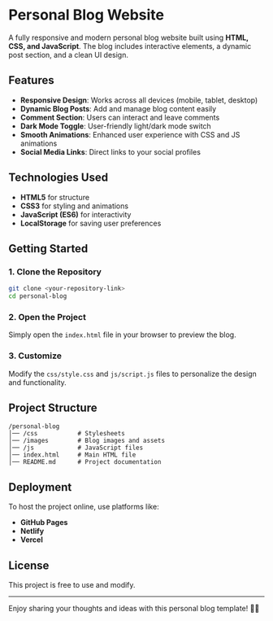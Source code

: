 # Personal Blog Website

A fully responsive and modern personal blog website built using **HTML, CSS, and JavaScript**. The blog includes interactive elements, a dynamic post section, and a clean UI design.

## Features
- **Responsive Design**: Works across all devices (mobile, tablet, desktop)
- **Dynamic Blog Posts**: Add and manage blog content easily
- **Comment Section**: Users can interact and leave comments
- **Dark Mode Toggle**: User-friendly light/dark mode switch
- **Smooth Animations**: Enhanced user experience with CSS and JS animations
- **Social Media Links**: Direct links to your social profiles

## Technologies Used
- **HTML5** for structure
- **CSS3** for styling and animations
- **JavaScript (ES6)** for interactivity
- **LocalStorage** for saving user preferences

## Getting Started

### 1. Clone the Repository
```bash
git clone <your-repository-link>
cd personal-blog
```

### 2. Open the Project
Simply open the `index.html` file in your browser to preview the blog.

### 3. Customize
Modify the `css/style.css` and `js/script.js` files to personalize the design and functionality.

## Project Structure
```
/personal-blog
│── /css           # Stylesheets
│── /images        # Blog images and assets
│── /js            # JavaScript files
│── index.html     # Main HTML file
│── README.md      # Project documentation
```

## Deployment
To host the project online, use platforms like:
- **GitHub Pages**
- **Netlify**
- **Vercel**

## License
This project is free to use and modify.

---
Enjoy sharing your thoughts and ideas with this personal blog template! 📝🚀
